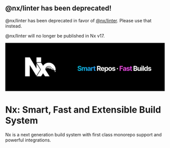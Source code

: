 ## @nx/linter has been deprecated!

@nx/linter has been deprecated in favor of [@nx/linter](https://www.npmjs.com/package/@nx/linter). Please use that instead.

@nx/linter will no longer be published in Nx v17.

<p style="text-align: center;"><img src="https://raw.githubusercontent.com/nrwl/nx/master/images/nx.png" width="600" alt="Nx - Smart, Fast and Extensible Build System"></p>

# Nx: Smart, Fast and Extensible Build System

Nx is a next generation build system with first class monorepo support and powerful integrations.
